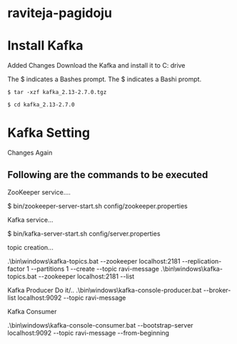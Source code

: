 # raviteja-pagidoju
# Install Kafka
Added Changes
Download the Kafka and install it to C: drive

The $ indicates a Bashes prompt.
The $ indicates a Bashi prompt.

```$ tar -xzf kafka_2.13-2.7.0.tgz```

```$ cd kafka_2.13-2.7.0```

# Kafka Setting
Changes Again
## Following are the commands to be executed

ZooKeeper service....

$ bin/zookeeper-server-start.sh config/zookeeper.properties

Kafka service...

$ bin/kafka-server-start.sh config/server.properties

topic creation...

.\bin\windows\kafka-topics.bat --zookeeper localhost:2181 --replication-factor 1 --partitions 1 --create --topic ravi-message
.\bin\windows\kafka-topics.bat --zookeeper localhost:2181 --list

Kafka Producer 
Do it/..
.\bin\windows\kafka-console-producer.bat --broker-list localhost:9092 --topic ravi-message

 Kafka Consumer

.\bin\windows\kafka-console-consumer.bat --bootstrap-server localhost:9092 --topic ravi-message --from-beginning
